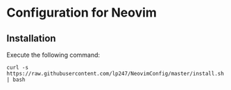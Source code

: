 # Configuration for Neovim
## Installation
Execute the following command:
```
curl -s https://raw.githubusercontent.com/lp247/NeovimConfig/master/install.sh | bash
```
